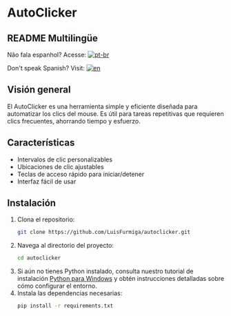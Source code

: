 # AutoClicker

## README Multilingüe
Não fala espanhol? Acesse: [![pt-br](https://img.shields.io/badge/lang-pt--br-green.svg)](https://github.com/LuisFurmiga/Autoclicker/blob/main/README.md)

Don't speak Spanish? Visit: [![en](https://img.shields.io/badge/lang-en-red.svg)](https://github.com/LuisFurmiga/Autoclicker/blob/main/Languages/us/README.us.md)

## Visión general
El AutoClicker es una herramienta simple y eficiente diseñada para automatizar los clics del mouse. Es útil para tareas repetitivas que requieren clics frecuentes, ahorrando tiempo y esfuerzo.

## Características
- Intervalos de clic personalizables
- Ubicaciones de clic ajustables
- Teclas de acceso rápido para iniciar/detener
- Interfaz fácil de usar

## Instalación
1. Clona el repositorio:
    ```sh
    git clone https://github.com/LuisFurmiga/autoclicker.git
    ```
2. Navega al directorio del proyecto:
    ```sh
    cd autoclicker
    ```
3. Si aún no tienes Python instalado, consulta nuestro tutorial de instalación [Python para Windows](https://github.com/LuisFurmiga/Autoclicker/blob/main/Languages/es/Python_Windows.es.md) y obtén instrucciones detalladas sobre cómo configurar el entorno.
4. Instala las dependencias necesarias:
    ```sh
    pip install -r requirements.txt
    ```
